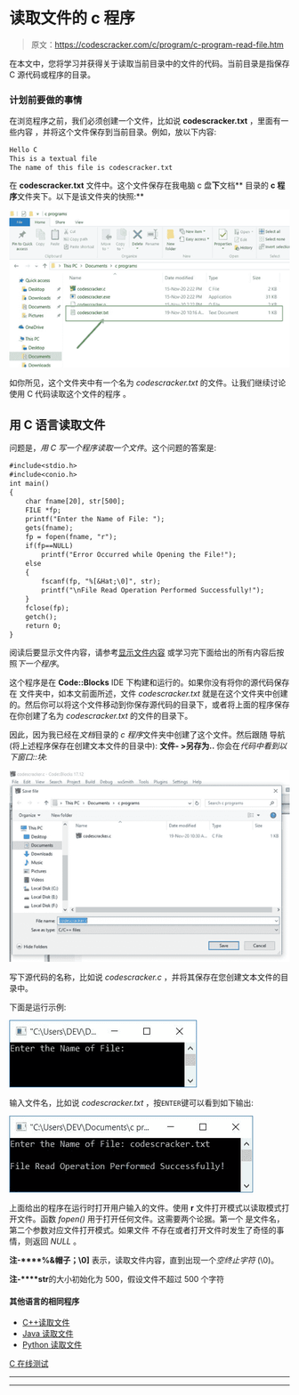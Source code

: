 # 读取文件的 c 程序

> 原文：<https://codescracker.com/c/program/c-program-read-file.htm>

在本文中，您将学习并获得关于读取当前目录中的文件的代码。当前目录是指保存 C 源代码或程序的目录。

### 计划前要做的事情

在浏览程序之前，我们必须创建一个文件，比如说 **codescracker.txt** ，里面有一些内容 ，并将这个文件保存到当前目录。例如，放以下内容:

```
Hello C
This is a textual file
The name of this file is codescracker.txt
```

在 **codescracker.txt** 文件中。这个文件保存在我电脑 c 盘**下**文档** 目录的 **c 程序**文件夹下。以下是该文件夹的快照:**

![read file c](img/3aea5bb8c5359f7cdf957eb923f80a68.png)

如你所见，这个文件夹中有一个名为 *codescracker.txt* 的文件。让我们继续讨论使用 C 代码读取这个文件的程序 。

## 用 C 语言读取文件

问题是，*用 C 写一个程序读取一个文件*。这个问题的答案是:

```
#include<stdio.h>
#include<conio.h>
int main()
{
    char fname[20], str[500];
    FILE *fp;
    printf("Enter the Name of File: ");
    gets(fname);
    fp = fopen(fname, "r");
    if(fp==NULL)
        printf("Error Occurred while Opening the File!");
    else
    {
        fscanf(fp, "%[&Hat;\0]", str);
        printf("\nFile Read Operation Performed Successfully!");
    }
	fclose(fp);
    getch();
    return 0;
}
```

阅读后要显示文件内容，请参考[显示文件内容](/c/program/c-program-read-and-display-file.htm) 或学习完下面给出的所有内容后按照*下一个程序*。

这个程序是在 **Code::Blocks** IDE 下构建和运行的。如果你没有将你的源代码保存在 文件夹中，如本文前面所述，文件 *codescracker.txt* 就是在这个文件夹中创建的。然后你可以将这个文件移动到你保存源代码的目录下，或者将上面的程序保存在你创建了名为 *codescracker.txt* 的文件的目录下。

因此，因为我已经在*文档*目录的 *c 程序*文件夹中创建了这个文件。然后跟随 导航(将上述程序保存在创建文本文件的目录中):
**文件- >另存为..**
你会在*代码中看到以下窗口::块*:

![c read file](img/bb2e9b9ff56bfe4aa6398566f8de5266.png)

写下源代码的名称，比如说 *codescracker.c* ，并将其保存在您创建文本文件的目录中。

下面是运行示例:

![c program read file](img/12fb09c4bbf7f08032532889a80427c3.png)

输入文件名，比如说 *codescracker.txt* ，按`ENTER`键可以看到如下输出:

![read a file program c](img/62fc74b64f3a44a0d58b88562bdc9b3f.png)

上面给出的程序在运行时打开用户输入的文件。使用 **r** 文件打开模式以读取模式打开文件。函数 *fopen()* 用于打开任何文件。这需要两个论据。第一个 是文件名，第二个参数对应文件打开模式。如果文件 不存在或者打开文件时发生了奇怪的事情，则返回 *NULL* 。

**注-****%&帽子；\0]** 表示，读取文件内容，直到出现一个*空终止字符* (\0)。

**注-****str**的大小初始化为 500，假设文件不超过 500 个字符

#### 其他语言的相同程序

*   [C++读取文件](/cpp/program/cpp-program-read-file.htm)
*   [Java 读取文件](/java/program/java-program-read-file.htm)
*   [Python 读取文件](/python/program/python-program-read-file.htm)

[C 在线测试](/exam/showtest.php?subid=2)

* * *

* * *